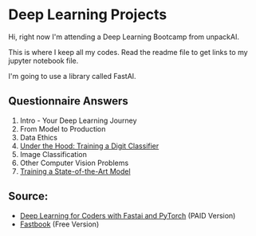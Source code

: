 # Deep Learning Projects

Hi, right now I'm attending a Deep Learning Bootcamp from unpackAI.

This is where I keep all my codes. Read the readme file to get links to my jupyter notebook file.

I'm going to use a library called FastAI.

## Questionnaire Answers
1. Intro - Your Deep Learning Journey
2. From Model to Production
3. Data Ethics
4. [Under the Hood: Training a Digit Classifier](04_Under_the_Hood_Training_a_Digit_Classifier/04_Questionnaire.md)
5. Image Classification
6. Other Computer Vision Problems
7. [Training a State-of-the-Art Model](05-07/07_Questionnaire.md)


## Source:
- [Deep Learning for Coders with Fastai and PyTorch](https://www.amazon.com/Deep-Learning-Coders-fastai-PyTorch/dp/1492045527) (PAID Version)
- [Fastbook](https://github.com/fastai/fastbook) (Free Version)